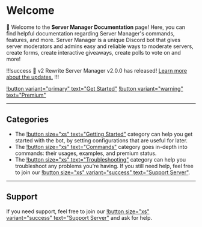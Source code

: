 # Welcome
:wave: Welcome to the **Server Manager Documentation** page! Here, you can find helpful documentation regarding Server Manager's commands, features, and more. Server Manager is a unique Discord bot that gives server moderators and admins easy and reliable ways to moderate servers, create forms, create interactive giveaways, create polls to vote on and more!

!!!success 🔖 v2 Rewrite
Server Manager v2.0.0 has released! [Learn more about the updates.](/updates/v2)
!!!


[!button variant="primary" text="Get Started"](getting-started.md) [!button variant="warning" text="Premium"](https://servermanagerbot.ml/premium)

---

## Categories
- The [!button size="xs" text="Getting Started"](getting-started.md) category can help you get started with the bot, by setting configurations that are useful for later.
- The [!button size="xs" text="Commands"](commands/) category goes in-depth into commands: their usages, examples, and premium status.
- The [!button size="xs" text="Troubleshooting"](troubleshooting.md) category can help you troubleshoot any problems you're having. If you still need help, feel free to join our [!button size="xs" variant="success" text="Support Server"](https://servermanagerbot.ml/support).

---

## Support
If you need support, feel free to join our [!button size="xs" variant="success" text="Support Server"](https://servermanagerbot.ml) and ask for help.

